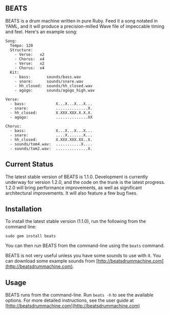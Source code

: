 BEATS
-----

BEATS is a drum machine written in pure Ruby. Feed it a song notated in YAML, and it will produce a precision-milled Wave file of impeccable timing and feel. Here's an example song:

    Song:
      Tempo: 120
      Structure:
        - Verse:   x2
        - Chorus:  x4
        - Verse:   x2
        - Chorus:  x4
      Kit:
        - bass:       sounds/bass.wav
		- snare:      sounds/snare.wav
		- hh_closed:  sounds/hh_closed.wav
		- agogo:      sounds/agogo_high.wav

    Verse:
      - bass:             X...X...X...X...
      - snare:            ..............X.
      - hh_closed:        X.XXX.XXX.X.X.X.
      - agogo:            ..............XX

    Chorus:
      - bass:             X...X...X...X...
      - snare:            ....X.......X...
      - hh_closed:        X.XXX.XXX.XX..X.
	  - sounds/tom4.wav:  ...........X....
	  - sounds/tom2.wav:  ..............X.


Current Status
--------------

The latest stable version of BEATS is 1.1.0. Development is currently underway for version 1.2.0, and the code on the trunk is the latest progress. 1.2.0 will bring performance improvements, as well as significant architectural improvements. It will also feature a few bug fixes.


Installation
------------

To install the latest stable version (1.1.0), run the following from the command line:

    sudo gem install beats

You can then run BEATS from the command-line using the `beats` command.

BEATS is not very useful unless you have some sounds to use with it. You can download some example sounds from [http://beatsdrummachine.com](http://beatsdrummachine.com).


Usage
-----

BEATS runs from the command-line. Run `beats -h` to see the available options. For more detailed instructions, see the user guide at [http://beatsdrummachine.com](http://beatsdrummachine.com)